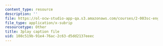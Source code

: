 ```yaml
---
content_type: resource
description: ''
file: https://ol-ocw-studio-app-qa.s3.amazonaws.com/courses/2-003sc-engineering-dynamics-fall-2011/108c519b91e476ac2c63d5dd2137eeec_f1pxiNDTyHc.srt
file_type: application/x-subrip
resourcetype: Other
title: 3play caption file
uid: 108c519b-91e4-76ac-2c63-d5dd2137eeec
---
```

